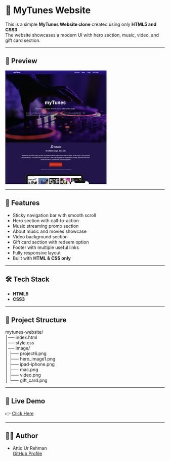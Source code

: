 # 🎵 MyTunes Website  

This is a simple **MyTunes Website clone** created using only **HTML5 and CSS3**.  
The website showcases a modern UI with hero section, music, video, and gift card section.  

---

## 📸 Preview  
![MyTunes Screenshot](image/project6.png)  

---

## 🚀 Features  
- Sticky navigation bar with smooth scroll  
- Hero section with call-to-action  
- Music streaming promo section  
- About music and movies showcase  
- Video background section  
- Gift card section with redeem option  
- Footer with multiple useful links  
- Fully responsive layout  
- Built with **HTML & CSS only**  

---

## 🛠️ Tech Stack  
- **HTML5**  
- **CSS3**  

---

## 📂 Project Structure  
mytunes-website/  
│── index.html  
│── style.css  
│── image/  
│   ├── project6.png  
│   ├── hero_image1.png  
│   ├── ipad-iphone.png  
│   ├── mac.png  
│   ├── video.png  
│   └── gift_card.png  

---

## 🔗 Live Demo  
👉 [Click Here](https://attiq-ur-rehman4855.github.io/mytunes-website/)  

---

## 👨‍💻 Author  
- Attiq Ur Rehman  
  [GitHub Profile](https://github.com/attiq-ur-rehman4855)  
